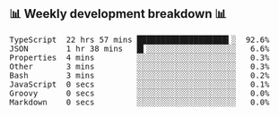 

## 📊 Weekly development breakdown 📊

<pre>TypeScript  22 hrs 57 mins ███████████████████▍░  92.6%
JSON        1 hr 38 mins   █▍░░░░░░░░░░░░░░░░░░░   6.6%
Properties  4 mins         ░░░░░░░░░░░░░░░░░░░░░   0.3%
Other       3 mins         ░░░░░░░░░░░░░░░░░░░░░   0.3%
Bash        3 mins         ░░░░░░░░░░░░░░░░░░░░░   0.2%
JavaScript  0 secs         ░░░░░░░░░░░░░░░░░░░░░   0.1%
Groovy      0 secs         ░░░░░░░░░░░░░░░░░░░░░   0.0%
Markdown    0 secs         ░░░░░░░░░░░░░░░░░░░░░   0.0%</pre>